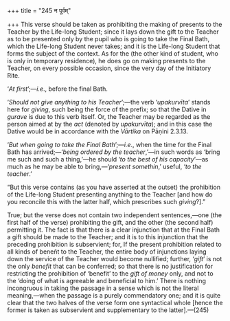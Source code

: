 +++
title = "245 न पूर्वम्"

+++
This verse should be taken as prohibiting the making of presents to the
Teacher by the Life-long Student; since it lays down the gift to the
Teacher as to be presented only by the pupil who is going to take the
Final Bath, which the Life-long Student never takes; and it is the
Life-long Student that forms the subject of the context. As for the (the
other kind of student, who is only in temporary residence), he does go
on making presents to the Teacher, on every possible occasion, since the
very day of the Initiatory Rite.

‘*At first*’;—*i.e*., before the final Bath.

‘*Should not give anything to his Teacher*’;—the verb ‘*upakurvīta*’
stands here for *giving*, such being the force of the prefix; so that
the Dative in *gurave* is due to this verb itself. Or, the Teacher may
be regarded as the person aimed at by the *act* (denoted by
*upakurvīta*); and in this case the Dative would be in accordance with
the *Vārtika* on Pāṇini 2.3.13.

‘*But when going to take the Final Bath*’;—*i.e*., when the time for the
Final Bath has arrived;—‘*being ordered by the teacher*,’—in such words
as ‘bring me such and such a thing,’—he should ‘*to the best of his
capacity*’—as much as he may be able to bring,—‘*present somethin*,’
useful, ‘*to the teacher*.’

“But this verse contains (as you have asserted at the outset) the
prohibition of the Life-long Student presenting anything to the Teacher
\[and how do you reconcile this with the latter half, which prescribes
such *giving*?\].”

True; but the verse does not contain two independent sentences,—one (the
first half of the verse) prohibiting the gift, and the other (the second
half) permitting it. The fact is that there is a clear injunction that
at the Final Bath a gift should be made to the Teacher; and it is to
this injunction that the preceding prohibition is subservient; for, If
the present prohibition related to all kinds of beneñt to the Teacher,
the entire body of injunctions laying down the service of the Teacher
would become nullified; further, ‘*gift*’ is not the only *benefit* that
can be conferred; so that there is no justification for restricting the
prohibition of ‘benefit’ to the *gift of money* only, and not to the
‘doing of what is agreeable and beneficial to him.’ There is nothing
incongruous in taking the passage in a sense which is not the literal
meaning,—when the passage is a purely commendatory one; and it is quite
clear that the two halves of the verse form one syntactical whole
\[hence the former is taken as subservient and supplementary to the
latter\].—(245)


